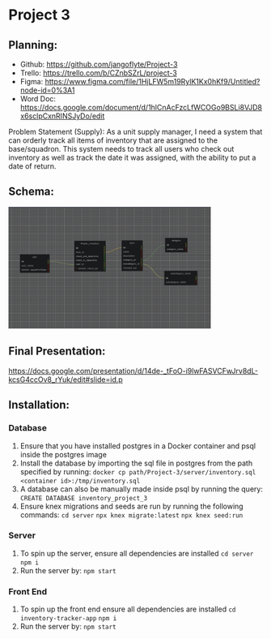 # Project 3

## Planning:
- Github: https://github.com/jangoflyte/Project-3
- Trello: https://trello.com/b/CZnbSZrL/project-3 
- Figma: https://www.figma.com/file/1HjLFW5m19RylK1Kx0hKf9/Untitled?node-id=0%3A1 
- Word Doc: https://docs.google.com/document/d/1hlCnAcFzcLfWCOGo9BSLi8VJD8x6sclpCxnRINSJyDo/edit

Problem Statement (Supply): As a unit supply manager, I need a system that can orderly track all items of inventory that are assigned to the base/squadron. This system needs to track all users who check out inventory as well as track the date it was assigned, with the ability to put a date of return. 

## Schema:
<img src='images/inventory.png' alt='inventory' width=400 />

## Final Presentation: 
https://docs.google.com/presentation/d/14de-_tFoO-i9lwFASVCFwJrv8dL-kcsG4ccOv8_rYuk/edit#slide=id.p 


## Installation:

### Database
1. Ensure that you have installed postgres in a Docker container and psql inside the postgres image
2. Install the database by importing the sql file in postgres from the path specified by running:
`docker cp path/Project-3/server/inventory.sql <container id>:/tmp/inventory.sql`
3. A database can also be manually made inside psql by running the query:
`CREATE DATABASE inventory_project_3`
4. Ensure knex migrations and seeds are run by running the following commands:
`cd server`
`npx knex migrate:latest`
`npx knex seed:run`

### Server
1. To spin up the server, ensure all dependencies are installed
`cd server`
`npm i`
2. Run the server by: `npm start`

### Front End
1. To spin up the front end ensure all dependencies are installed
`cd inventory-tracker-app`
`npm i`
2. Run the server by: `npm start`

